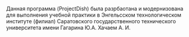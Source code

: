 Данная программа (ProjectDish) была разрбаотана и модернизована для выполнения учебной практики в Энгельсском технологическом институте (филиал) Саратовского государственного технического университета имени Гагарина Ю.А. Хачаем А. И.
